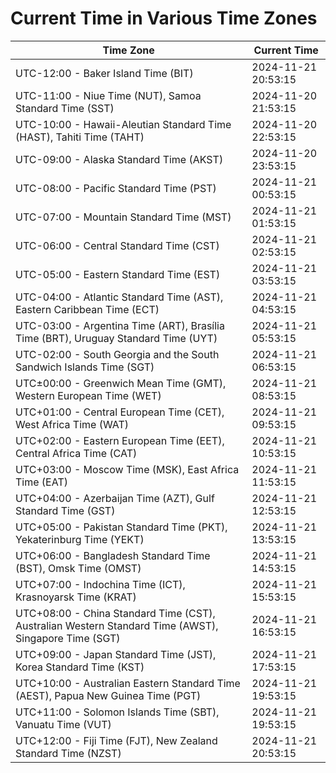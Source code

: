 # Current Time in Various Time Zones

| Time Zone | Current Time |
|-----------|--------------|
| UTC-12:00 - Baker Island Time (BIT) | 2024-11-21 20:53:15 |
| UTC-11:00 - Niue Time (NUT), Samoa Standard Time (SST) | 2024-11-20 21:53:15 |
| UTC-10:00 - Hawaii-Aleutian Standard Time (HAST), Tahiti Time (TAHT) | 2024-11-20 22:53:15 |
| UTC-09:00 - Alaska Standard Time (AKST) | 2024-11-20 23:53:15 |
| UTC-08:00 - Pacific Standard Time (PST) | 2024-11-21 00:53:15 |
| UTC-07:00 - Mountain Standard Time (MST) | 2024-11-21 01:53:15 |
| UTC-06:00 - Central Standard Time (CST) | 2024-11-21 02:53:15 |
| UTC-05:00 - Eastern Standard Time (EST) | 2024-11-21 03:53:15 |
| UTC-04:00 - Atlantic Standard Time (AST), Eastern Caribbean Time (ECT) | 2024-11-21 04:53:15 |
| UTC-03:00 - Argentina Time (ART), Brasília Time (BRT), Uruguay Standard Time (UYT) | 2024-11-21 05:53:15 |
| UTC-02:00 - South Georgia and the South Sandwich Islands Time (SGT) | 2024-11-21 06:53:15 |
| UTC±00:00 - Greenwich Mean Time (GMT), Western European Time (WET) | 2024-11-21 08:53:15 |
| UTC+01:00 - Central European Time (CET), West Africa Time (WAT) | 2024-11-21 09:53:15 |
| UTC+02:00 - Eastern European Time (EET), Central Africa Time (CAT) | 2024-11-21 10:53:15 |
| UTC+03:00 - Moscow Time (MSK), East Africa Time (EAT) | 2024-11-21 11:53:15 |
| UTC+04:00 - Azerbaijan Time (AZT), Gulf Standard Time (GST) | 2024-11-21 12:53:15 |
| UTC+05:00 - Pakistan Standard Time (PKT), Yekaterinburg Time (YEKT) | 2024-11-21 13:53:15 |
| UTC+06:00 - Bangladesh Standard Time (BST), Omsk Time (OMST) | 2024-11-21 14:53:15 |
| UTC+07:00 - Indochina Time (ICT), Krasnoyarsk Time (KRAT) | 2024-11-21 15:53:15 |
| UTC+08:00 - China Standard Time (CST), Australian Western Standard Time (AWST), Singapore Time (SGT) | 2024-11-21 16:53:15 |
| UTC+09:00 - Japan Standard Time (JST), Korea Standard Time (KST) | 2024-11-21 17:53:15 |
| UTC+10:00 - Australian Eastern Standard Time (AEST), Papua New Guinea Time (PGT) | 2024-11-21 19:53:15 |
| UTC+11:00 - Solomon Islands Time (SBT), Vanuatu Time (VUT) | 2024-11-21 19:53:15 |
| UTC+12:00 - Fiji Time (FJT), New Zealand Standard Time (NZST) | 2024-11-21 20:53:15 |
